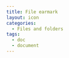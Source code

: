 ```yaml
---
title: File earmark
layout: icon
categories:
  - Files and folders
tags:
  - doc
  - document
---
```

